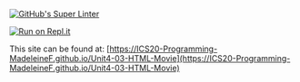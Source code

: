[![GitHub's Super Linter](https://github.com/ICS20-Programming-MadeleineF/Unit4-03-HTML-Movie/workflows/GitHub's%20Super%20Linter/badge.svg)](https://github.com/ICS20-Programming-MadeleineF/Unit4-03-HTML-Movie/actions)



[![Run on Repl.it](https://repl.it/badge/github/ICS20-Programming-MadeleineF/Unit4-03-HTML-Movie)](https://repl.it/github/ICS20-Programming-MadeleineF/Unit4-03-HTML-Movie)



This site can be found at: [https://ICS20-Programming-MadeleineF.github.io/Unit4-03-HTML-Movie](https://ICS20-Programming-MadeleineF.github.io/Unit4-03-HTML-Movie)